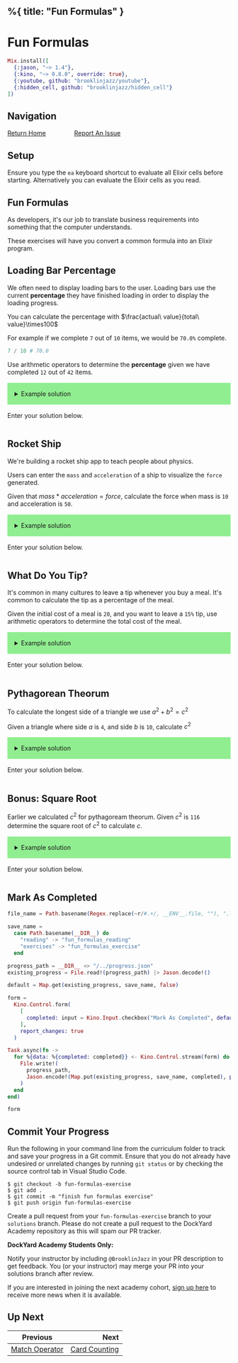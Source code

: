 %{
  title: "Fun Formulas"
}
---
# Fun Formulas

```elixir
Mix.install([
  {:jason, "~> 1.4"},
  {:kino, "~> 0.8.0", override: true},
  {:youtube, github: "brooklinjazz/youtube"},
  {:hidden_cell, github: "brooklinjazz/hidden_cell"}
])
```

## Navigation

[Return Home](../start.livemd)<span style="padding: 0 30px"></span>
[Report An Issue](https://github.com/DockYard-Academy/beta_curriculum/issues/new?assignees=&labels=&template=issue.md&title=)

## Setup

Ensure you type the `ea` keyboard shortcut to evaluate all Elixir cells before starting. Alternatively you can evaluate the Elixir cells as you read.

## Fun Formulas

As developers, it's our job to translate business requirements into something that the computer understands.

These exercises will have you convert a common formula into an Elixir program.

## Loading Bar Percentage

We often need to display loading bars to the user. Loading bars use the current **percentage** they have finished loading in order to display the loading progress.

You can calculate the percentage with $\frac{actual\ value}{total\ value}\times100$

For example if we complete `7` out of `10` items, we would be `70.0%` complete.

<!-- livebook:{"force_markdown":true} -->

```elixir
7 / 10 # 70.0
```

Use arithmetic operators to determine the **percentage** given we have completed `12` out of `42` items.

<details style="background-color: lightgreen; padding: 1rem; margin: 1rem 0;">
<summary>Example solution</summary>

```elixir
actual = 12
total = 42

actual / total
```

</details>

Enter your solution below.

```elixir

```

## Rocket Ship

We're building a rocket ship app to teach people about physics.

Users can enter the `mass` and `acceleration` of a ship to visualize the `force` generated.

Given that ${mass} * {acceleration} = force$, calculate the force when mass is `10` and acceleration is `50`.

<details style="background-color: lightgreen; padding: 1rem; margin: 1rem 0;">
<summary>Example solution</summary>

```elixir
mass = 10
acceleration = 50

mass * acceleration
```

</details>

Enter your solution below.

```elixir

```

## What Do You Tip?

It's common in many cultures to leave a tip whenever you buy a meal. It's common to calculate the tip as a percentage of the meal.

Given the initial cost of a meal is `20`, and you want to leave a `15%` tip, use arithmetic operators to determine the total cost of the meal.

<details style="background-color: lightgreen; padding: 1rem; margin: 1rem 0;">
<summary>Example solution</summary>

```elixir
initial_cost = 20
tip_percent = 1.15

initial_cost * tip_percent
```

</details>

Enter your solution below.

```elixir

```

## Pythagorean Theorum

To calculate the longest side of a triangle we use $a^2 + b^2 = c^2$

Given a triangle where side $a$ is `4`, and side $b$ is `10`, calculate $c^2$

<details style="background-color: lightgreen; padding: 1rem; margin: 1rem 0;">
<summary>Example solution</summary>

```elixir
a = 4
b = 10

a ** 2 + b ** 2
```

</details>

Enter your solution below.

```elixir

```

## Bonus: Square Root

Earlier we calculated $c^2$ for pythagoream theorum. Given $c^2$ is `116` determine the square root of $c^2$ to calculate $c$.

<details style="background-color: lightgreen; padding: 1rem; margin: 1rem 0;">
<summary>Example solution</summary>

```elixir
c_squared = 116
:math.sqrt(c_squared)
```

</details>

Enter your solution below.

```elixir

```

## Mark As Completed

<!-- livebook:{"attrs":{"source":"file_name = Path.basename(Regex.replace(~r/#.+/, __ENV__.file, \"\"), \".livemd\")\n\nsave_name =\n  case Path.basename(__DIR__) do\n    \"reading\" -> \"fun_formulas_reading\"\n    \"exercises\" -> \"fun_formulas_exercise\"\n  end\n\nprogress_path = __DIR__ <> \"/../progress.json\"\nexisting_progress = File.read!(progress_path) |> Jason.decode!()\n\ndefault = Map.get(existing_progress, save_name, false)\n\nform =\n  Kino.Control.form(\n    [\n      completed: input = Kino.Input.checkbox(\"Mark As Completed\", default: default)\n    ],\n    report_changes: true\n  )\n\nTask.async(fn ->\n  for %{data: %{completed: completed}} <- Kino.Control.stream(form) do\n    File.write!(\n      progress_path,\n      Jason.encode!(Map.put(existing_progress, save_name, completed), pretty: true)\n    )\n  end\nend)\n\nform","title":"Track Your Progress"},"chunks":null,"kind":"Elixir.HiddenCell","livebook_object":"smart_cell"} -->

```elixir
file_name = Path.basename(Regex.replace(~r/#.+/, __ENV__.file, ""), ".livemd")

save_name =
  case Path.basename(__DIR__) do
    "reading" -> "fun_formulas_reading"
    "exercises" -> "fun_formulas_exercise"
  end

progress_path = __DIR__ <> "/../progress.json"
existing_progress = File.read!(progress_path) |> Jason.decode!()

default = Map.get(existing_progress, save_name, false)

form =
  Kino.Control.form(
    [
      completed: input = Kino.Input.checkbox("Mark As Completed", default: default)
    ],
    report_changes: true
  )

Task.async(fn ->
  for %{data: %{completed: completed}} <- Kino.Control.stream(form) do
    File.write!(
      progress_path,
      Jason.encode!(Map.put(existing_progress, save_name, completed), pretty: true)
    )
  end
end)

form
```

## Commit Your Progress

Run the following in your command line from the curriculum folder to track and save your progress in a Git commit.
Ensure that you do not already have undesired or unrelated changes by running `git status` or by checking the source control tab in Visual Studio Code.

```
$ git checkout -b fun-formulas-exercise
$ git add .
$ git commit -m "finish fun formulas exercise"
$ git push origin fun-formulas-exercise
```

Create a pull request from your `fun-formulas-exercise` branch to your `solutions` branch.
Please do not create a pull request to the DockYard Academy repository as this will spam our PR tracker.

**DockYard Academy Students Only:**

Notify your instructor by including `@BrooklinJazz` in your PR description to get feedback.
You (or your instructor) may merge your PR into your solutions branch after review.

If you are interested in joining the next academy cohort, [sign up here](https://academy.dockyard.com/) to receive more news when it is available.

## Up Next

| Previous                                           | Next                                               |
| -------------------------------------------------- | -------------------------------------------------: |
| [Match Operator](../reading/match_operator.livemd) | [Card Counting](../exercises/card_counting.livemd) |

